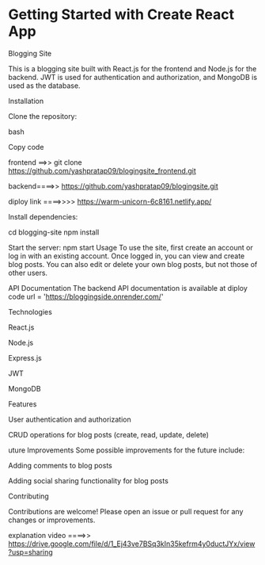 # Getting Started with Create React App


Blogging Site


This is a blogging site built with React.js for the frontend and Node.js for the backend. JWT is used for authentication and authorization, and MongoDB is used as the database.

Installation

Clone the repository:

bash

Copy code

frontend ==>>   git clone https://github.com/yashpratap09/blogingsite_frontend.git


backend====>>   https://github.com/yashpratap09/blogingsite.git

diploy link ====>>>>  https://warm-unicorn-6c8161.netlify.app/


Install dependencies:

cd blogging-site
npm install

Start the server:
npm start
Usage
To use the site, first create an account or log in with an existing account. Once logged in, you can view and create blog posts. You can also edit or delete your own blog posts, but not those of other users.

API Documentation
The backend API documentation is available at  diploy code url = 'https://bloggingside.onrender.com/'  



Technologies

React.js

Node.js

Express.js

JWT

MongoDB

Features

User authentication and authorization

CRUD operations for blog posts (create, read, update, delete)





uture Improvements
Some possible improvements for the future include:

Adding comments to blog posts

Adding social sharing functionality for blog posts




Contributing


Contributions are welcome! Please open an issue or pull request for any changes or improvements.


explanation video ====>>  https://drive.google.com/file/d/1_Ej43ve7BSq3kIn35kefrm4y0ductJYx/view?usp=sharing
